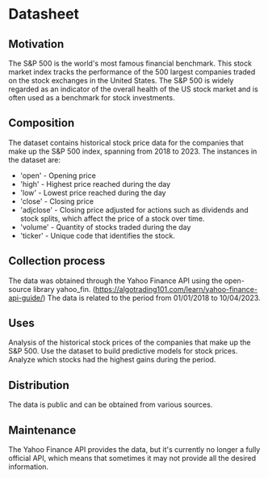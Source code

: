 # Datasheet 



## Motivation

The S&P 500 is the world's most famous financial benchmark. This stock market index tracks the performance of the 500 largest companies traded on the stock exchanges in the United States. The S&P 500 is widely regarded as an indicator of the overall health of the US stock market and is often used as a benchmark for stock investments.

 
## Composition

The dataset contains historical stock price data for the companies that make up the S&P 500 index, spanning from 2018 to 2023. The instances in the dataset are:
- 'open' - Opening price
- 'high' - Highest price reached during the day
- 'low' - Lowest price reached during the day
- 'close' - Closing price
- 'adjclose' - Closing price adjusted for actions such as dividends and stock splits, which affect the price of a stock over time.
- 'volume' - Quantity of stocks traded during the day
- 'ticker' - Unique code that identifies the stock.

## Collection process

The data was obtained through the Yahoo Finance API using the open-source library yahoo_fin. (https://algotrading101.com/learn/yahoo-finance-api-guide/)
The data is related to the period from 01/01/2018 to 10/04/2023.

 
## Uses

Analysis of the historical stock prices of the companies that make up the S&P 500. Use the dataset to build predictive models for stock prices. Analyze which stocks had the highest gains during the period.

## Distribution

The data is public and can be obtained from various sources.  

## Maintenance

The Yahoo Finance API provides the data, but it's currently no longer a fully official API, which means that sometimes it may not provide all the desired information.

